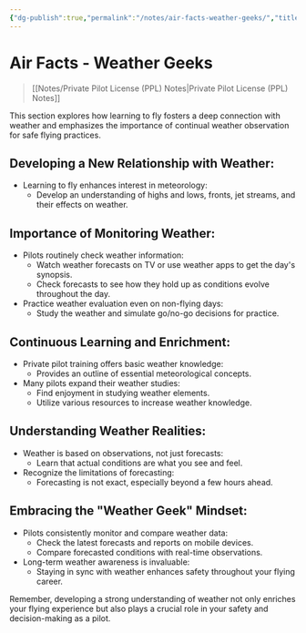 ```yaml
---
{"dg-publish":true,"permalink":"/notes/air-facts-weather-geeks/","title":"Air Facts - Weather Geeks","tags":["classnotes","weather","aviation"]}
---
```



# Air Facts - Weather Geeks
> [[Notes/Private Pilot License (PPL) Notes\|Private Pilot License (PPL) Notes]]

This section explores how learning to fly fosters a deep connection with weather and emphasizes the importance of continual weather observation for safe flying practices.

## Developing a New Relationship with Weather:
- Learning to fly enhances interest in meteorology:
    - Develop an understanding of highs and lows, fronts, jet streams, and their effects on weather.

## Importance of Monitoring Weather:
- Pilots routinely check weather information:
    - Watch weather forecasts on TV or use weather apps to get the day's synopsis.
    - Check forecasts to see how they hold up as conditions evolve throughout the day.
- Practice weather evaluation even on non-flying days:
    - Study the weather and simulate go/no-go decisions for practice.

## Continuous Learning and Enrichment:
- Private pilot training offers basic weather knowledge:
    - Provides an outline of essential meteorological concepts.
- Many pilots expand their weather studies:
    - Find enjoyment in studying weather elements.
    - Utilize various resources to increase weather knowledge.

## Understanding Weather Realities:
- Weather is based on observations, not just forecasts:
    - Learn that actual conditions are what you see and feel.
- Recognize the limitations of forecasting:
    - Forecasting is not exact, especially beyond a few hours ahead.

## Embracing the "Weather Geek" Mindset:
- Pilots consistently monitor and compare weather data:
    - Check the latest forecasts and reports on mobile devices.
    - Compare forecasted conditions with real-time observations.
- Long-term weather awareness is invaluable:
    - Staying in sync with weather enhances safety throughout your flying career.

Remember, developing a strong understanding of weather not only enriches your flying experience but also plays a crucial role in your safety and decision-making as a pilot.